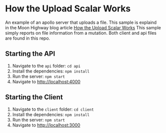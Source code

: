 # How the Upload Scalar Works

An example of an apollo server that uploads a file. This sample is explaind in the Moon Highway blog article [How the Upload Scalar Works](https://moonhighway.com/how-the-upload-scalar-works) This sample simply reports on file information from a mutation. Both client and api files are found in this repo.

## Starting the API

1. Navigate to the `api` folder: `cd api`
2. Install the dependencies: `npm install`
3. Run the server: `npm start`
4. Navigate to [http://localhost:4000](http://localhost:4000)

## Starting the Client

1. Navigate to the `client` folder: `cd client`
2. Install the dependencies: `npm install`
3. Run the server: `npm start`
4. Navigate to [http://localhost:3000](http://localhost:3000)
